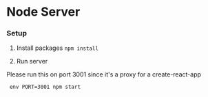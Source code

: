 # Node Server

### Setup

1. Install packages 
```npm install```

2. Run server 

Please run this on port 3001 since it's a proxy for a create-react-app

``` env PORT=3001 npm start```


